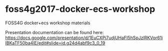 # foss4g2017-docker-ecs-workshop
FOSS4G docker+ecs workshop materials

Presentation documentation can be found here:
https://docs.google.com/presentation/d/1EuCXPi7udjUHaFI5hSpJzlRKVor61iIBKaTF50ba4lE/edit#slide=id.g24d4abf9c3_0_19

